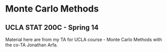 Monte Carlo Methods 
===
UCLA STAT 200C - Spring 14
---

Material here are from my TA for UCLA course - Monte Carlo Methods with the co-TA Jonathan Arfa.
